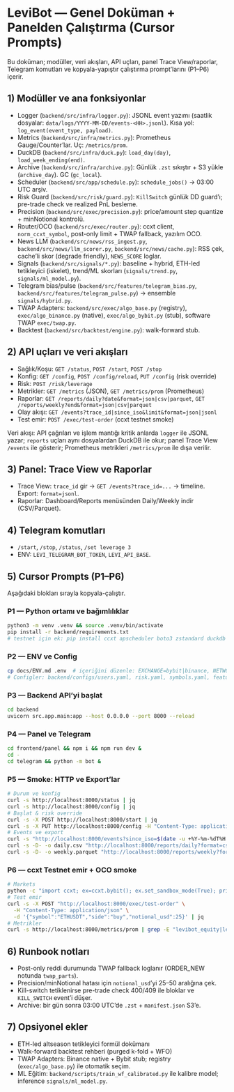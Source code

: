 # LeviBot — Genel Doküman + Panelden Çalıştırma (Cursor Prompts)

Bu doküman; modüller, veri akışları, API uçları, panel Trace View/raporlar, Telegram komutları ve kopyala-yapıştır çalıştırma prompt’larını (P1–P6) içerir.

## 1) Modüller ve ana fonksiyonlar

- Logger (`backend/src/infra/logger.py`): JSONL event yazımı (saatlik dosyalar: `data/logs/YYYY-MM-DD/events-<HH>.jsonl`). Kısa yol: `log_event(event_type, payload)`.
- Metrics (`backend/src/infra/metrics.py`): Prometheus Gauge/Counter’lar. Uç: `/metrics/prom`.
- DuckDB (`backend/src/infra/duck.py`): `load_day(day)`, `load_week_ending(end)`.
- Archive (`backend/src/infra/archive.py`): Günlük `.zst` sıkıştır + S3 yükle (`archive_day`). GC (`gc_local`).
- Scheduler (`backend/src/app/schedule.py`): `schedule_jobs()` → 03:00 UTC arşiv.
- Risk Guard (`backend/src/risk/guard.py`): `KillSwitch` günlük DD guard’ı; pre-trade check ve realized PnL besleme.
- Precision (`backend/src/exec/precision.py`): price/amount step quantize + minNotional kontrolü.
- Router/OCO (`backend/src/exec/router.py`): ccxt client, `norm_ccxt_symbol`, post-only limit + TWAP fallback, yazılım OCO.
- News LLM (`backend/src/news/rss_ingest.py`, `backend/src/news/llm_scorer.py`, `backend/src/news/cache.py`): RSS çek, cache’li skor (degrade friendly), `NEWS_SCORE` loglar.
- Signals (`backend/src/signals/*.py`): baseline + hybrid, ETH-led tetikleyici (iskelet), trend/ML skorları (`signals/trend.py`, `signals/ml_model.py`).
- Telegram bias/pulse (`backend/src/features/telegram_bias.py`, `backend/src/features/telegram_pulse.py`) → ensemble `signals/hybrid.py`.
- TWAP Adapters: `backend/src/exec/algo_base.py` (registry), `exec/algo_binance.py` (native), `exec/algo_bybit.py` (stub), software TWAP `exec/twap.py`.
- Backtest (`backend/src/backtest/engine.py`): walk-forward stub.

## 2) API uçları ve veri akışları

- Sağlık/Koşu: `GET /status`, `POST /start`, `POST /stop`
- Konfig: `GET /config`, `POST /config/reload`, `PUT /config` (risk override)
- Risk: `POST /risk/leverage`
- Metrikler: `GET /metrics` (JSON), `GET /metrics/prom` (Prometheus)
- Raporlar: `GET /reports/daily?date&format=json|csv|parquet`, `GET /reports/weekly?end&format=json|csv|parquet`
- Olay akışı: `GET /events?trace_id|since_iso&limit&format=json|jsonl`
- Test emir: `POST /exec/test-order` (ccxt testnet smoke)

Veri akışı: API çağrıları ve işlem mantığı kritik anlarda `logger` ile JSONL yazar; `reports` uçları aynı dosyalardan DuckDB ile okur; panel Trace View `/events` ile gösterir; Prometheus metrikleri `/metrics/prom` ile dışa verilir.

## 3) Panel: Trace View ve Raporlar

- Trace View: `trace_id` gir → `GET /events?trace_id=...` → timeline. Export: `format=jsonl`.
- Raporlar: Dashboard/Reports menüsünden Daily/Weekly indir (CSV/Parquet).

## 4) Telegram komutları

- `/start`, `/stop`, `/status`, `/set leverage 3`
- ENV: `LEVI_TELEGRAM_BOT_TOKEN`, `LEVI_API_BASE`.

## 5) Cursor Prompts (P1–P6)

Aşağıdaki blokları sırayla kopyala-çalıştır.

### P1 — Python ortamı ve bağımlılıklar
```bash
python3 -m venv .venv && source .venv/bin/activate
pip install -r backend/requirements.txt
# testnet için ek: pip install ccxt apscheduler boto3 zstandard duckdb pandas scikit-learn joblib
```

### P2 — ENV ve Config
```bash
cp docs/ENV.md .env  # içeriğini düzenle: EXCHANGE=bybit|binance, NETWORK=testnet|mainnet, API KEY/SECRET, REDIS_URL...
# Configler: backend/configs/users.yaml, risk.yaml, symbols.yaml, features.yaml, model.yaml, strategy.yaml kontrol et
```

### P3 — Backend API’yi başlat
```bash
cd backend
uvicorn src.app.main:app --host 0.0.0.0 --port 8000 --reload
```

### P4 — Panel ve Telegram
```bash
cd frontend/panel && npm i && npm run dev &
cd -
cd telegram && python -m bot &
```

### P5 — Smoke: HTTP ve Export’lar
```bash
# Durum ve konfig
curl -s http://localhost:8000/status | jq
curl -s http://localhost:8000/config | jq
# Başlat & risk override
curl -s -X POST http://localhost:8000/start | jq
curl -s -X PUT http://localhost:8000/config -H "Content-Type: application/json" -d '{"max_leverage":3}' | jq
# Events ve export
curl -s "http://localhost:8000/events?since_iso=$(date -u +%Y-%m-%dT%H:%M:%SZ)&limit=5" | jq
curl -s -D- -o daily.csv "http://localhost:8000/reports/daily?format=csv"
curl -s -D- -o weekly.parquet "http://localhost:8000/reports/weekly?format=parquet"
```

### P6 — ccxt Testnet emir + OCO smoke
```bash
# Markets
python -c "import ccxt; ex=ccxt.bybit(); ex.set_sandbox_mode(True); print('markets', len(ex.load_markets()))"
# Test emir
curl -s -X POST "http://localhost:8000/exec/test-order" \
  -H "Content-Type: application/json" \
  -d '{"symbol":"ETHUSDT","side":"buy","notional_usd":25}' | jq
# Metrikler
curl -s http://localhost:8000/metrics/prom | grep -E "levibot_equity|levibot_open_positions|levibot_orders_total"
```

## 6) Runbook notları

- Post-only reddi durumunda TWAP fallback loglanır (ORDER_NEW notunda `twap_parts`).
- Precision/minNotional hatası için `notional_usd`’yi 25–50 aralığına çek.
- Kill-switch tetiklenirse pre-trade check 400/409 ile bloklar ve `KILL_SWITCH` event’i düşer.
- Archive: bir gün sonra 03:00 UTC’de `.zst` + `manifest.json` S3’e.

## 7) Opsiyonel ekler

- ETH-led altseason tetikleyici formül dokümanı
- Walk-forward backtest rehberi (purged k-fold + WFO)
- TWAP Adapters: Binance native + Bybit stub; registry (`exec/algo_base.py`) ile otomatik seçim.
- ML Eğitim: `backend/scripts/train_wf_calibrated.py` ile kalibre model; inference `signals/ml_model.py`.


